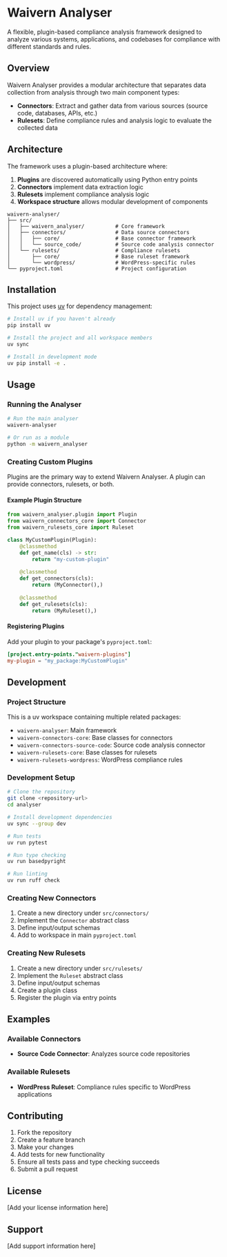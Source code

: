 # Waivern Analyser

A flexible, plugin-based compliance analysis framework designed to analyze various systems, applications, and codebases for compliance with different standards and rules.

## Overview

Waivern Analyser provides a modular architecture that separates data collection from analysis through two main component types:

- **Connectors**: Extract and gather data from various sources (source code, databases, APIs, etc.)
- **Rulesets**: Define compliance rules and analysis logic to evaluate the collected data

## Architecture

The framework uses a plugin-based architecture where:

1. **Plugins** are discovered automatically using Python entry points
2. **Connectors** implement data extraction logic
3. **Rulesets** implement compliance analysis logic
4. **Workspace structure** allows modular development of components

```
waivern-analyser/
├── src/
│   ├── waivern_analyser/          # Core framework
│   ├── connectors/                # Data source connectors
│   │   ├── core/                  # Base connector framework
│   │   └── source_code/           # Source code analysis connector
│   └── rulesets/                  # Compliance rulesets
│       ├── core/                  # Base ruleset framework
│       └── wordpress/             # WordPress-specific rules
└── pyproject.toml                 # Project configuration
```

## Installation

This project uses [uv](https://docs.astral.sh/uv/) for dependency management:

```bash
# Install uv if you haven't already
pip install uv

# Install the project and all workspace members
uv sync

# Install in development mode
uv pip install -e .
```

## Usage

### Running the Analyser

```bash
# Run the main analyser
waivern-analyser

# Or run as a module
python -m waivern_analyser
```

### Creating Custom Plugins

Plugins are the primary way to extend Waivern Analyser. A plugin can provide connectors, rulesets, or both.

#### Example Plugin Structure

```python
from waivern_analyser.plugin import Plugin
from waivern_connectors_core import Connector
from waivern_rulesets_core import Ruleset

class MyCustomPlugin(Plugin):
    @classmethod
    def get_name(cls) -> str:
        return "my-custom-plugin"
    
    @classmethod
    def get_connectors(cls):
        return (MyConnector(),)
    
    @classmethod
    def get_rulesets(cls):
        return (MyRuleset(),)
```

#### Registering Plugins

Add your plugin to your package's `pyproject.toml`:

```toml
[project.entry-points."waivern-plugins"]
my-plugin = "my_package:MyCustomPlugin"
```

## Development

### Project Structure

This is a uv workspace containing multiple related packages:

- `waivern-analyser`: Main framework
- `waivern-connectors-core`: Base classes for connectors
- `waivern-connectors-source-code`: Source code analysis connector
- `waivern-rulesets-core`: Base classes for rulesets
- `waivern-rulesets-wordpress`: WordPress compliance rules

### Development Setup

```bash
# Clone the repository
git clone <repository-url>
cd analyser

# Install development dependencies
uv sync --group dev

# Run tests
uv run pytest

# Run type checking
uv run basedpyright

# Run linting
uv run ruff check
```

### Creating New Connectors

1. Create a new directory under `src/connectors/`
2. Implement the `Connector` abstract class
3. Define input/output schemas
4. Add to workspace in main `pyproject.toml`

### Creating New Rulesets

1. Create a new directory under `src/rulesets/`
2. Implement the `Ruleset` abstract class
3. Define input/output schemas
4. Create a plugin class
5. Register the plugin via entry points

## Examples

### Available Connectors

- **Source Code Connector**: Analyzes source code repositories

### Available Rulesets

- **WordPress Ruleset**: Compliance rules specific to WordPress applications

## Contributing

1. Fork the repository
2. Create a feature branch
3. Make your changes
4. Add tests for new functionality
5. Ensure all tests pass and type checking succeeds
6. Submit a pull request

## License

[Add your license information here]

## Support

[Add support information here]